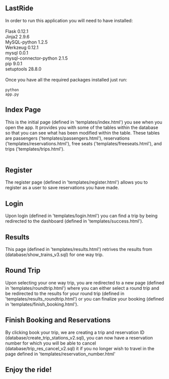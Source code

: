 ## LastRide

In order to run this application you will need to have installed: <br/>
<br/>
Flask 0.12.1 <br/>
Jinja2 2.9.6 <br/>
MySQL-python 1.2.5 <br/>
Werkzeug 0.12.1 <br/>
mysql 0.0.1 <br/>
mysql-connector-python 2.1.5 <br/>
pip 9.0.1 <br/>
setuptools 28.8.0 <br/>
<br/>
Once you have all the required packages installed just run: <br/>
<br/>
<code>python app.py</code>
<br/>


## Index Page 

This is the initial page (defined in 'templates/index.html') you see when you open the app. It provides you with some of the tables within the database so that you can see what has been modified within the table.
These tables are passengers ('templates/passengers.html'), reservations ('templates/reservations.html'), free seats ('templates/freeseats.html'), and trips ('templates/trips.html'). <br/>
<br/>

## Register

The register page (defined in 'templates/register.html') allows you to register as a user to save reservations you have made. <br/>

## Login

Upon login (defined in 'templates/login.html') you can find a trip by being redirected to the dashboard (defined in 'templates/success.html'). <br/>

## Results 

This page (defined in 'templates/results.html') retrives the results from (database/show_trains_v3.sql) for one way trip. <br/>

## Round Trip

Upon selecting your one way trip, you are redirected to a new page (defined in 'templates/roundtrip.html') where you can either select a round trip and be redirected to the results for your round trip (defined in 'templates/results_roundtrip.html') or you can finalize your booking (defined in 'templates/finish_booking.html'). <br/>

## Finish Booking and Reservations

By clicking book your trip, we are creating a trip and reservation ID (database/create_trip_stations_v2.sql), you can now have a reservation number for which you will be able to cancel (database/trip_res_cancel_v2.sql) it if you no longer wish to travel in the page defined in 'templates/reservation_number.html' <br/>

## Enjoy the ride!
